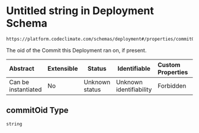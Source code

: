 # Untitled string in Deployment Schema

```txt
https://platform.codeclimate.com/schemas/deployment#/properties/commitOid
```

The oid of the Commit this Deployment ran on, if present.


| Abstract            | Extensible | Status         | Identifiable            | Custom Properties | Additional Properties | Access Restrictions | Defined In                                                                              |
| :------------------ | ---------- | -------------- | ----------------------- | :---------------- | --------------------- | ------------------- | --------------------------------------------------------------------------------------- |
| Can be instantiated | No         | Unknown status | Unknown identifiability | Forbidden         | Allowed               | none                | [Deployment.schema.json\*](../../schemas/Deployment.schema.json "open original schema") |

## commitOid Type

`string`
